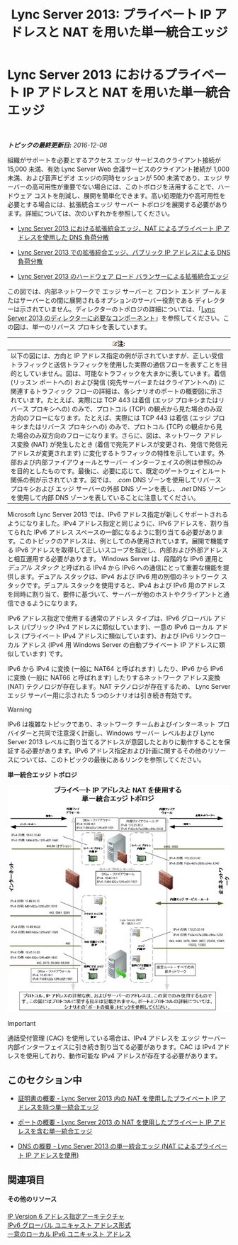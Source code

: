 ﻿---
title: 'Lync Server 2013: プライベート IP アドレスと NAT を用いた単一統合エッジ'
TOCTitle: プライベート IP アドレスと NAT を用いた単一統合エッジ
ms:assetid: e1e5189e-f17d-45e9-b177-e0e6f97f8951
ms:mtpsurl: https://technet.microsoft.com/ja-jp/library/Gg399001(v=OCS.15)
ms:contentKeyID: 48273843
ms.date: 12/10/2016
mtps_version: v=OCS.15
ms.translationtype: HT
---

# Lync Server 2013 におけるプライベート IP アドレスと NAT を用いた単一統合エッジ

 

_**トピックの最終更新日:** 2016-12-08_

組織がサポートを必要とするアクセス エッジ サービスのクライアント接続が 15,000 未満、有効 Lync Server Web 会議サービスのクライアント接続が 1,000 未満、および音声ビデオ エッジの同時セッションが 500 未満であり、エッジ サーバーの高可用性が重要でない場合には、このトポロジを活用することで、ハードウェア コストを削減し、展開を簡単化できます。高い処理能力や高可用性を必要とする場合には、拡張統合エッジ サーバー トポロジを展開する必要があります。詳細については、次のいずれかを参照してください。

  -   
    [Lync Server 2013 における拡張統合エッジ、NAT によるプライベート IP アドレスを使用した DNS 負荷分散](lync-server-2013-scaled-consolidated-edge-dns-load-balancing-with-private-ip-addresses-using-nat.md)

  -   
    [Lync Server 2013 での拡張統合エッジ、パブリック IP アドレスによる DNS 負荷分散](lync-server-2013-scaled-consolidated-edge-dns-load-balancing-with-public-ip-addresses.md)

  -   
    [Lync Server 2013 のハードウェア ロード バランサーによる拡張統合エッジ](lync-server-2013-scaled-consolidated-edge-with-hardware-load-balancers.md)

この図では、内部ネットワークで エッジ サーバーと フロント エンド プールまたはサーバーとの間に展開されるオプションのサーバー役割である ディレクターは示されていません。ディレクターのトポロジの詳細については、「[Lync Server 2013 のディレクターに必要なコンポーネント](lync-server-2013-components-required-for-the-director.md)」を参照してください。この図は、単一のリバース プロキシを表しています。

<table>
<thead>
<tr class="header">
<th><img src="images/Gg412781.note(OCS.15).gif" title="note" alt="note" />注:</th>
</tr>
</thead>
<tbody>
<tr class="odd">
<td>以下の図には、方向と IP アドレス指定の例が示されていますが、正しい受信トラフィックと送信トラフィックを使用した実際の通信フローを表すことを目的としていません。図は、可能なトラフィックを大まかに表しています。着信 (リッスン ポートへの) および発信 (宛先サーバーまたはクライアントへの) に関連するトラフィック フローの詳細は、各シナリオのポートの概要図に示されています。たとえば、実際には TCP 443 は着信 (エッジ プロキシまたはリバース プロキシへの) のみで、プロトコル (TCP) の観点から見た場合のみ双方向のフローになります。たとえば、実際には TCP 443 は着信 (エッジ プロキシまたはリバース プロキシへの) のみで、プロトコル (TCP) の観点から見た場合のみ双方向のフローになります。さらに、図は、ネットワーク アドレス変換 (NAT) が発生したとき (着信で宛先アドレスが変更され、発信で発信元アドレスが変更されます) に変化するトラフィックの特性を示しています。外部および内部ファイアウォールとサーバー インターフェイスの例は参照のみを目的としたものです。最後に、必要に応じて、既定のゲートウェイとルート関係の例が示されています。図では、 <em>.com</em> DNS ゾーンを使用してリバース プロキシおよび エッジ サーバーの外部 DNS ゾーンを表し、 <em>.net</em> DNS ゾーンを使用して内部 DNS ゾーンを表していることに注意してください。</td>
</tr>
</tbody>
</table>


Microsoft Lync Server 2013 では、IPv6 アドレス指定が新しくサポートされるようになりました。IPv4 アドレス指定と同じように、IPv6 アドレスを、割り当てられた IPv6 アドレス スペースの一部になるように割り当てる必要があります。このトピックのアドレスは、例としてのみ使用されています。展開で機能する IPv6 アドレスを取得して正しいスコープを指定し、内部および外部アドレスと相互運用する必要があります。 Windows Server は、段階的な IPv6 運用と *デュアル スタック* と呼ばれる IPv4 から IPv6 への通信にとって重要な機能を提供します。デュアル スタックは、IPv4 および IPv6 用の別個のネットワーク スタックです。デュアル スタックを使用すると、IPv4 および IPv6 用のアドレスを同時に割り当て、要件に基づいて、サーバーが他のホストやクライアントと通信できるようになります。

IPv6 アドレス指定で使用する通常のアドレス タイプは、IPv6 グローバル アドレス (パブリック IPv4 アドレスに類似しています)、一意の IPv6 ローカル アドレス (プライベート IPv4 アドレスに類似しています)、および IPv6 リンクローカル アドレス (IPv4 用 Windows Server の自動プライベート IP アドレスに類似しています) です。

IPv6 から IPv4 に変換 (一般に NAT64 と呼ばれます) したり、IPv6 から IPv6 に変換 (一般に NAT66 と呼ばれます) したりするネットワーク アドレス変換 (NAT) テクノロジが存在します。NAT テクノロジが存在するため、 Lync Serverエッジ サーバー用に示された 5 つのシナリオは引き続き有効です。


> [!WARNING]
> IPv6 は複雑なトピックであり、ネットワーク チームおよびインターネット プロバイダーと共同で注意深く計画し、Windows サーバー レベルおよび Lync Server 2013 レベルに割り当てるアドレスが意図したとおりに動作することを保証する必要があります。IPv6 アドレス指定および計画に関するその他のリソースについては、このトピックの最後にあるリンクを参照してください。



**単一統合エッジ トポロジ**

![単一統合エッジ、トポロジ](images/Gg399001.d9b889c1-587c-4732-9b68-841186ccff78(OCS.15).jpg "単一統合エッジ、トポロジ")


> [!IMPORTANT]
> 通話受付管理 (CAC) を使用している場合は、IPv4 アドレスを エッジ サーバー内部インターフェイスに引き続き割り当てる必要があります。CAC は IPv4 アドレスを使用しており、動作可能な IPv4 アドレスが存在する必要があります。



## このセクション中

  - [証明書の概要 - Lync Server 2013 内の NAT を使用したプライベート IP アドレスを持つ単一統合エッジ](lync-server-2013-certificate-summary-single-consolidated-edge-with-private-ip-addresses-using-nat.md)

  - [ポートの概要 - Lync Server 2013 の NAT を使用したプライベート IP アドレスを含む単一統合エッジ](lync-server-2013-port-summary-single-consolidated-edge-with-private-ip-addresses-using-nat.md)

  - [DNS の概要 - Lync Server 2013 の単一統合エッジ (NAT によるプライベート IP アドレスを使用)](lync-server-2013-dns-summary-single-consolidated-edge-with-private-ip-addresses-using-nat.md)

## 関連項目

#### その他のリソース

[IP Version 6 アドレス指定アーキテクチャ](http://tools.ietf.org/html/rfc4291)  
[IPv6 グローバル ユニキャスト アドレス形式](http://tools.ietf.org/html/rfc3587)  
[一意のローカル IPv6 ユニキャスト アドレス](http://tools.ietf.org/html/rfc4193)

